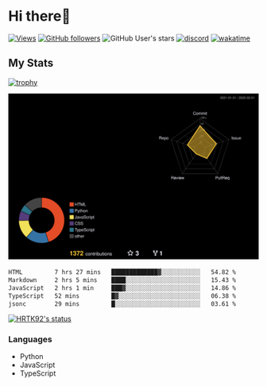 # Hi there👋

[![Views](https://komarev.com/ghpvc/?username=hrtk92&label=Profile%20views&color=0e75b6&style=flat)](https://github.com/HRTK92)
[![GitHub followers](https://img.shields.io/github/followers/HRTK92?style=social)](https://github.com/HRTK92)
![GitHub User's stars](https://img.shields.io/github/stars/HRTK92?style=social)
[![discord](https://img.shields.io/badge/discord-%E3%81%AF%E3%82%89%E3%81%9F%E3%81%8F%233270-blue?style=flat-square&logo=discord)](https://discord.com/users/618332297275375636)
[![wakatime](https://wakatime.com/badge/user/a5982a45-0a0b-4188-88f9-ac9be4d26133.svg)](https://wakatime.com/@a5982a45-0a0b-4188-88f9-ac9be4d26133)

## My Stats

[![trophy](https://github-profile-trophy.vercel.app/?username=HRTK92&theme=onedark)](https://github.com/ryo-ma/github-profile-trophy)

[![profile-night-rainbow](./profile-3d-contrib/profile-night-rainbow.svg)](https://github.com/yoshi389111/github-profile-3d-contrib)

<!--START_SECTION:waka-->
```text
HTML         7 hrs 27 mins   █████████████▓░░░░░░░░░░░   54.82 % 
Markdown     2 hrs 5 mins    ████░░░░░░░░░░░░░░░░░░░░░   15.43 % 
JavaScript   2 hrs 1 min     ███▓░░░░░░░░░░░░░░░░░░░░░   14.86 % 
TypeScript   52 mins         █▓░░░░░░░░░░░░░░░░░░░░░░░   06.38 % 
jsonc        29 mins         █░░░░░░░░░░░░░░░░░░░░░░░░   03.61 % 
```
<!--END_SECTION:waka-->

[![HRTK92's status](https://github-readme-stats.vercel.app/api?username=hrtk92&show_icons=true&theme=tokyonight&locale=en)](https://github.com/HRTK92)

### Languages

- Python
- JavaScript
- TypeScript
